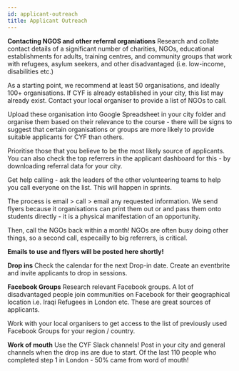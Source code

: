 ```yaml
---
id: applicant-outreach
title: Applicant Outreach
---
```


**Contacting NGOS and other referral organiations**
Research and collate contact details of a significant number of charities, NGOs, educational establishments for adults, training centres, and community groups that work with refugees, asylum seekers, and other disadvantaged (i.e. low-income, disabilities etc.) 

As a starting point, we recommend at least 50 organisations, and ideally 100+ organisations. 
If CYF is already established in your city, this list may already exist. Contact your local organiser to provide a list of NGOs to call.

Upload these organisation into Google Spreadsheet in your city folder and organise them based on their relevance to the course - there will be signs to suggest that certain organisations or groups are more likely to provide suitable applicants for CYF than others. 

Prioritise those that you believe to be the most likely source of applicants. You can also check the top referrers in the applicant dashboard for this - by downloading referral data for your city. 

Get help calling - ask the leaders of the other volunteering teams to help you call everyone on the list. This will happen in sprints.

The process is email > call > email any requested information. We send flyers because it organisations can print them out or and pass them onto students directly - it is a physical manifestation of an opportunity.

Then, call the NGOs back within a month! NGOs are often busy doing other things, so a second call, especailly to big referrers, is critical. 

**Emails to use and flyers will be posted here shortly!**

**Drop ins**
Check the calendar for the next Drop-in date. Create an eventbrite and invite applicants to drop in sessions. 

**Facebook Groups**
Research relevant Facebook groups. A lot of disadvantaged people join communities on Facebook for their geographical location i.e. Iraqi Refugees in London etc. These are great sources of applicants.

Work with your local organisers to get access to the list of previously used Facebook Groups for your region / country.  

**Work of mouth** 
Use the CYF Slack channels! Post in your city and general channels when the drop ins are due to start. Of the last 110 people who completed step 1 in London - 50% came from word of mouth! 

